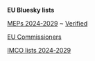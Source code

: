 **EU Bluesky lists**

[MEPs 2024-2029](https://bsky.app/profile/did:plc:lgjvdkqeeutvf7zj6wow3jro/lists/3lgh4kwdwey2e) ~ [Verified](https://bsky.app/profile/did:plc:rs4wjnyxmhj3udokowkymd5e/lists/3l2lyvl3p2j2x)

[EU Commissioners](https://bsky.app/profile/did:plc:lgjvdkqeeutvf7zj6wow3jro/lists/3lfimpbh5642k)

[IMCO lists 2024-2029](https://bsky.app/profile/did:plc:lgjvdkqeeutvf7zj6wow3jro/lists/3lf4imtzudi23)
